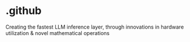# .github
Creating the fastest LLM inference layer, through innovations in hardware utilization &amp; novel mathematical operations
